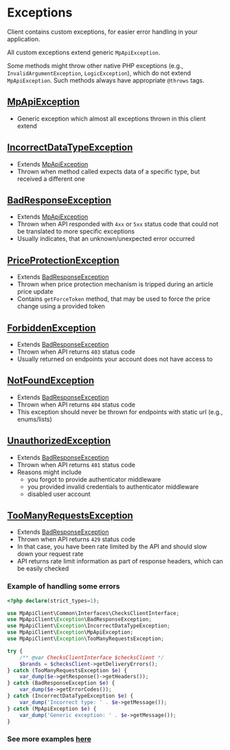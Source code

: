 # Exceptions

Client contains custom exceptions, for easier error handling in your application.

All custom exceptions extend generic `MpApiException`.

Some methods might throw other native PHP exceptions (e.g., `InvalidArgumentException`, `LogicException`), which do not extend `MpApiException`. Such methods always have
appropriate `@throws` tags.

## [MpApiException](../src/Exception/MpApiException.php)

- Generic exception which almost all exceptions thrown in this client extend

## [IncorrectDataTypeException](../src/Exception/IncorrectDataTypeException.php)

- Extends [MpApiException](#mpapiexception)
- Thrown when method called expects data of a specific type, but received a different one

## [BadResponseException](../src/Exception/BadResponseException.php)

- Extends [MpApiException](#mpapiexception)
- Thrown when API responded with `4xx` or `5xx` status code that could not be translated to more specific exceptions
- Usually indicates, that an unknown/unexpected error occurred

## [PriceProtectionException](../src/Exception/PriceProtectionException.php)

- Extends [BadResponseException](#badresponseexception)
- Thrown when price protection mechanism is tripped during an article price update
- Contains `getForceToken` method, that may be used to force the price change using a provided token

## [ForbiddenException](../src/Exception/ForbiddenException.php)

- Extends [BadResponseException](#badresponseexception)
- Thrown when API returns `403` status code
- Usually returned on endpoints your account does not have access to

## [NotFoundException](../src/Exception/NotFoundException.php)

- Extends [BadResponseException](#badresponseexception)
- Thrown when API returns `404` status code
- This exception should never be thrown for endpoints with static url (e.g., enums/lists)

## [UnauthorizedException](../src/Exception/UnauthorizedException.php)

- Extends [BadResponseException](#badresponseexception)
- Thrown when API returns `401` status code
- Reasons might include
    - you forgot to provide authenticator middleware
    - you provided invalid credentials to authenticator middleware
    - disabled user account

## [TooManyRequestsException](../src/Exception/TooManyRequestsException.php)

- Extends [BadResponseException](#badresponseexception)
- Thrown when API returns `429` status code
- In that case, you have been rate limited by the API and should slow down your request rate
- API returns rate limit information as part of response headers, which can be easily checked

### Example of handling some errors

```php
<?php declare(strict_types=1);

use MpApiClient\Common\Interfaces\ChecksClientInterface;
use MpApiClient\Exception\BadResponseException;
use MpApiClient\Exception\IncorrectDataTypeException;
use MpApiClient\Exception\MpApiException;
use MpApiClient\Exception\TooManyRequestsException;

try {
    /** @var ChecksClientInterface $checksClient */
    $brands = $checksClient->getDeliveryErrors();
} catch (TooManyRequestsException $e) {
    var_dump($e->getResponse()->getHeaders());
} catch (BadResponseException $e) {
    var_dump($e->getErrorCodes());
} catch (IncorrectDataTypeException $e) {
    var_dump('Incorrect type: ' . $e->getMessage());
} catch (MpApiException $e) {
    var_dump('Generic exception: ' . $e->getMessage());
}
```

### See more examples [here](../example/Exception.php)
